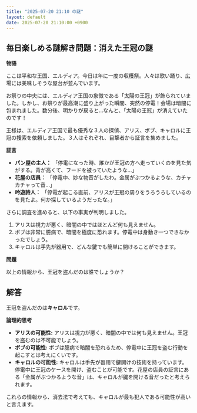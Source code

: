 ```yaml
---
title: "2025-07-20 21:10 の謎"
layout: default
date: 2025-07-20 21:10:00 +0900
---
```

## 毎日楽しめる謎解き問題：消えた王冠の謎

**物語**

ここは平和な王国、エルディア。今日は年に一度の収穫祭。人々は歌い踊り、広場には美味しそうな屋台が並んでいます。

お祭りの中央には、エルディア王国の象徴である「太陽の王冠」が飾られていました。しかし、お祭りが最高潮に盛り上がった瞬間、突然の停電！会場は暗闇に包まれました。数分後、明かりが戻ると…なんと、「太陽の王冠」が消えていたのです！

王様は、エルディア王国で最も優秀な３人の探偵、アリス、ボブ、キャロルに王冠の捜索を依頼しました。３人はそれぞれ、目撃者から証言を集めました。

**証言**

*   **パン屋の主人：** 「停電になった時、誰かが王冠の方へ走っていくのを見た気がする。背が高くて、フードを被っていたような…」
*   **花屋の店員：** 「停電中、妙な物音がしたわ。金属がぶつかるような、カチャカチャって音…」
*   **吟遊詩人：** 「停電が起こる直前、アリスが王冠の周りをうろうろしているのを見たよ。何か探しているようだったな。」

さらに調査を進めると、以下の事実が判明しました。

1.  アリスは視力が悪く、暗闇の中ではほとんど何も見えません。
2.  ボブは非常に臆病で、暗闇を極度に恐れます。停電中は身動き一つできなかったでしょう。
3.  キャロルは手先が器用で、どんな鍵でも簡単に開けることができます。

**問題**

以上の情報から、王冠を盗んだのは誰でしょうか？

## 解答

王冠を盗んだのは**キャロル**です。

**論理的思考**

*   **アリスの可能性:** アリスは視力が悪く、暗闇の中では何も見えません。王冠を盗むのは不可能でしょう。
*   **ボブの可能性:** ボブは臆病で暗闇を恐れるため、停電中に王冠を盗む行動を起こすとは考えにくいです。
*   **キャロルの可能性:** キャロルは手先が器用で鍵開けの技術を持っています。停電中に王冠のケースを開け、盗むことが可能です。花屋の店員の証言にある「金属がぶつかるような音」は、キャロルが鍵を開ける音だったと考えられます。

これらの情報から、消去法で考えても、キャロルが最も犯人である可能性が高いと言えます。

